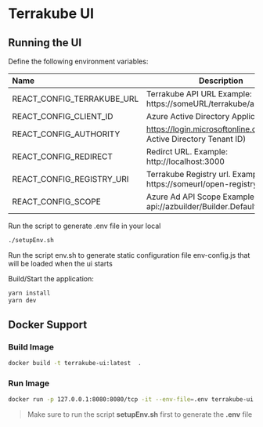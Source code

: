 # Terrakube UI

## Running the UI

Define the following environment variables:

|Name                         | Description                                                          |
|:----------------------------|----------------------------------------------------------------------|
|REACT_CONFIG_TERRAKUBE_URL   | Terrakube API URL Example: https://someURL/terrakube/api/v1/         | 
|REACT_CONFIG_CLIENT_ID       | Azure Active Directory Application Id                                |
|REACT_CONFIG_AUTHORITY       | https://login.microsoftonline.com/(Azure Active Directory Tenant ID) |
|REACT_CONFIG_REDIRECT        | Redirct URL. Example: http://localhost:3000                          |
|REACT_CONFIG_REGISTRY_URI    | Terrakube Registry url. Example: https://someurl/open-registry/      |
|REACT_CONFIG_SCOPE           | Azure Ad API Scope Example: api://azbuilder/Builder.Default          |

Run the script to generate .env file in your local

```bash
./setupEnv.sh
```

Run the script env.sh to generate static configuration file env-config.js that will be loaded when the ui starts

Build/Start the application:

```bash
yarn install
yarn dev
```

## Docker Support

### Build Image

```bash
docker build -t terrakube-ui:latest  .
```

### Run Image

```bash
docker run -p 127.0.0.1:8080:8080/tcp -it --env-file=.env terrakube-ui:latest
```

> Make sure to run the script  **setupEnv.sh** first to generate the **.env** file

